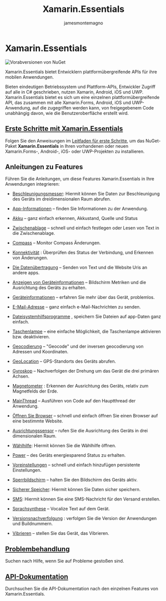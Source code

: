 ﻿---
title: Xamarin.Essentials
description: Dieses Dokument enthält Links zu verschiedenen Leitfäden, die Xamarin.Essentials, beschreiben, die Entwickler plattformübergreifende APIs für ihre mobilen Anwendungen bietet.
ms.assetid: 4EDC9897-5FD1-44CA-A26D-2E5AB472C99A
author: jamesmontemagno
ms.author: jamont
ms.date: 05/04/2018
ms.openlocfilehash: 97dc5494f37da1590178bc90feb673889598bdd7
ms.sourcegitcommit: 632955f8cdb80712abd8dcc30e046cb9c435b922
ms.translationtype: MT
ms.contentlocale: de-DE
ms.lasthandoff: 07/11/2018
ms.locfileid: "38831552"
---
# <a name="xamarinessentials"></a>Xamarin.Essentials

![Vorabversionen von NuGet](~/media/shared/pre-release.png)

Xamarin.Essentials bietet Entwicklern plattformübergreifende APIs für ihre mobilen Anwendungen.

Bieten eindeutigen Betriebssystem und Plattform-APIs, Entwickler Zugriff auf alle in C# geschrieben, nutzen Xamarin, Android, iOS und UWP. Xamarin.Essentials bietet es sich um eine einzelnen plattformübergreifende API, das zusammen mit alle Xamarin.Forms, Android, iOS und UWP-Anwendung, auf die zugegriffen werden kann, von freigegebenem Code unabhängig davon, wie die Benutzeroberfläche erstellt wird.

## <a name="get-started-with-xamarinessentialsget-startedmdcontextxamarinxamarin-forms"></a>[Erste Schritte mit Xamarin.Essentials](get-started.md?context=xamarin/xamarin-forms)

Folgen Sie den Anweisungen im [Leitfaden für erste Schritte](get-started.md), um das NuGet-Paket **Xamarin.Essentials** in Ihren vorhandenen oder neuen Xamarin.Forms-, Android-, iOS- oder UWP-Projekten zu installieren.


## <a name="feature-guides"></a>Anleitungen zu Features

Führen Sie die Anleitungen, um diese Features Xamarin.Essentials in Ihre Anwendungen integrieren:

* [Beschleunigungsmesser](accelerometer.md?context=xamarin/xamarin-forms): Hiermit können Sie Daten zur Beschleunigung des Geräts im dreidimensionalen Raum abrufen.

* [App-Informationen](app-information.md?context=xamarin/xamarin-forms) – finden Sie Informationen zu der Anwendung.
* [Akku](battery.md?context=xamarin/xamarin-forms) – ganz einfach erkennen, Akkustand, Quelle und Status
* [Zwischenablage](clipboard.md?context=xamarin/xamarin-forms) – schnell und einfach festlegen oder Lesen von Text in die Zwischenablage.
* [Compass](compass.md?context=xamarin/xamarin-forms) – Monitor Compass Änderungen.
* [Konnektivität](connectivity.md?context=xamarin/xamarin-forms) : Überprüfen des Status der Verbindung, und Erkennen von Änderungen.
* [Die Datenübertragung](data-transfer.md?context=xamarin/xamarin-forms) – Senden von Text und die Website Uris an andere apps.
* [Anzeigen von Geräteinformationen](device-display.md?context=xamarin/xamarin-forms) – Bildschirm Metriken und die Ausrichtung des Geräts zu erhalten.
* [Geräteinformationen](device-information.md?context=xamarin/xamarin-forms) – erfahren Sie mehr über das Gerät, problemlos.
* [E-Mail-Adresse](email.md?context=xamarin/xamarin-forms) – ganz einfach e-Mail-Nachrichten zu senden.
* [Dateisystemhilfsprogramme](file-system-helpers.md?context=xamarin/xamarin-forms) , speichern Sie Dateien auf app-Daten ganz einfach.
* [Taschenlampe](flashlight.md?context=xamarin/xamarin-forms) – eine einfache Möglichkeit, die Taschenlampe aktivieren bzw. deaktivieren.
* [Geocodierung](geocoding.md?context=xamarin/xamarin-forms) – "Geocode" und der inversen geocodierung von Adressen und Koordinaten.
* [GeoLocation](geolocation.md?context=xamarin/xamarin-forms) – GPS-Standorts des Geräts abrufen.
* [Gyroskop](gyroscope.md?context=xamarin/xamarin-forms) – Nachverfolgen der Drehung um das Gerät die drei primären Achsen.
* [Magnetometer](magnetometer.md?context=xamarin/xamarin-forms) : Erkennen der Ausrichtung des Geräts, relativ zum Magnetfelds der Erde.
* [MainThread](main-thread.md?content=xamarin/xamarin-forms) – Ausführen von Code auf den Hauptthread der Anwendung. 
* [Öffnen Sie Browser](open-browser.md?context=xamarin/xamarin-forms) – schnell und einfach öffnen Sie einen Browser auf eine bestimmte Website.
* [Ausrichtungssensor](orientation-sensor.md?context=xamarin/xamarin-forms) – rufen Sie die Ausrichtung des Geräts in drei dimensionalen Raum.
* [Wählhilfe](phone-dialer.md?context=xamarin/xamarin-forms): Hiermit können Sie die Wählhilfe öffnen.
* [Power](power.md?context=xamarin/xamarin-forms) – des Geräts energiesparend Status zu erhalten.
* [Voreinstellungen](preferences.md?context=xamarin/xamarin-forms) – schnell und einfach hinzufügen persistente Einstellungen.
* [Sperrbildschirm](screen-lock.md?context=xamarin/xamarin-forms) – halten Sie den Bildschirm des Geräts aktiv.
* [Sicherer Speicher](secure-storage.md?context=xamarin/xamarin-forms): Hiermit können Sie Daten sicher speichern.
* [SMS](sms.md?context=xamarin/xamarin-forms): Hiermit können Sie eine SMS-Nachricht für den Versand erstellen.
* [Sprachsynthese](text-to-speech.md?context=xamarin/xamarin-forms) – Vocalize Text auf dem Gerät.
* [Versionsnachverfolgung](version-tracking.md?context=xamarin/xamarin-forms) : verfolgen Sie die Version der Anwendungen und Buildnummern.
* [Vibrieren](vibrate.md?context=xamarin/xamarin-forms) – stellen Sie das Gerät, das Vibrieren.

## <a name="troubleshootingtroubleshootingmdcontextxamarinxamarin-forms"></a>[Problembehandlung](troubleshooting.md?context=xamarin/xamarin-forms)

Suchen nach Hilfe, wenn Sie auf Probleme gestoßen sind.

## <a name="api-documentationxrefxamarinessentials"></a>[API-Dokumentation](xref:Xamarin.Essentials)

Durchsuchen Sie die API-Dokumentation nach den einzelnen Features von Xamarin.Essentials.
